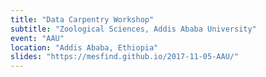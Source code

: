 ```yaml
---
title: "Data Carpentry Workshop"
subtitle: "Zoological Sciences, Addis Ababa University"
event: "AAU"
location: "Addis Ababa, Ethiopia"
slides: "https://mesfind.github.io/2017-11-05-AAU/"
---
```

